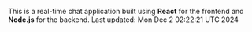 This is a real-time chat application built using **React** for the frontend and **Node.js** for the backend.
Last updated: Mon Dec  2 02:22:21 UTC 2024
